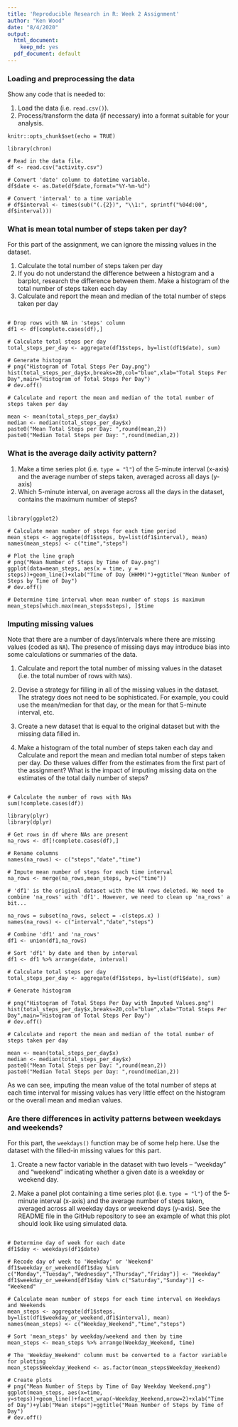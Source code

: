 ```yaml
---
title: 'Reproducible Research in R: Week 2 Assignment'
author: "Ken Wood"
date: "8/4/2020"
output:
  html_document: 
    keep_md: yes
  pdf_document: default
---
```


### Loading and preprocessing the data

Show any code that is needed to:

1. Load the data (i.e. `read.csv()`).
2. Process/transform the data (if necessary) into a format suitable for your analysis.


```{r Data Pre-processing}
knitr::opts_chunk$set(echo = TRUE) 

library(chron)

# Read in the data file.
df <- read.csv("activity.csv")

# Convert 'date' column to datetime variable.
df$date <- as.Date(df$date,format="%Y-%m-%d")

# Convert 'interval' to a time variable
# df$interval <- times(sub("(.{2})", "\\1:", sprintf("%04d:00", df$interval)))
```

### What is mean total number of steps taken per day?

For this part of the assignment, we can ignore the missing values in the dataset.

1. Calculate the total number of steps taken per day
2. If you do not understand the difference between a histogram and a barplot, research the difference between them. Make a histogram of the total number of steps taken each day
3. Calculate and report the mean and median of the total number of steps taken per day

```{r Calculate total steps per day}

# Drop rows with NA in 'steps' column
df1 <- df[complete.cases(df),]

# Calculate total steps per day
total_steps_per_day <- aggregate(df1$steps, by=list(df1$date), sum)

# Generate histogram
# png("Histogram of Total Steps Per Day.png")
hist(total_steps_per_day$x,breaks=20,col="blue",xlab="Total Steps Per Day",main="Histogram of Total Steps Per Day")
# dev.off()

# Calculate and report the mean and median of the total number of steps taken per day

mean <- mean(total_steps_per_day$x)
median <- median(total_steps_per_day$x)
paste0("Mean Total Steps per Day: ",round(mean,2))
paste0("Median Total Steps per Day: ",round(median,2))
```
### What is the average daily activity pattern?

1. Make a time series plot (i.e. `type = "l"`) of the 5-minute interval (x-axis) and the average number of steps taken, averaged across all days (y-axis)
2. Which 5-minute interval, on average across all the days in the dataset, contains the maximum number of steps?

```{r}

library(ggplot2)

# Calculate mean number of steps for each time period
mean_steps <- aggregate(df1$steps, by=list(df1$interval), mean)
names(mean_steps) <- c("time","steps")

# Plot the line graph
# png("Mean Number of Steps by Time of Day.png")
ggplot(data=mean_steps, aes(x = time, y = steps))+geom_line()+xlab("Time of Day (HHMM)")+ggtitle("Mean Number of Steps by Time of Day")
# dev.off()

# Determine time interval when mean number of steps is maximum
mean_steps[which.max(mean_steps$steps), ]$time

```
### Imputing missing values

Note that there are a number of days/intervals where there are missing values (coded as `NA`). The presence of missing days may introduce bias into some calculations or summaries of the data.

1. Calculate and report the total number of missing values in the dataset (i.e. the total number of rows with `NA`s).

2. Devise a strategy for filling in all of the missing values in the dataset. The strategy does not need to be sophisticated. For example, you could use the mean/median for that day, or the mean for that 5-minute interval, etc.

3. Create a new dataset that is equal to the original dataset but with the missing data filled in.

4. Make a histogram of the total number of steps taken each day and Calculate and report the mean and median total number of steps taken per day. Do these values differ from the estimates from the first part of the assignment? What is the impact of imputing missing data on the estimates of the total daily number of steps?

```{r}

# Calculate the number of rows with NAs
sum(!complete.cases(df))
```

```{r}
library(plyr)
library(dplyr)

# Get rows in df where NAs are present
na_rows <- df[!complete.cases(df),]

# Rename columns
names(na_rows) <- c("steps","date","time")

# Impute mean number of steps for each time interval
na_rows <- merge(na_rows,mean_steps, by=c("time"))

# 'df1' is the original dataset with the NA rows deleted. We need to combine 'na_rows' with 'df1'. However, we need to clean up 'na_rows' a bit...

na_rows = subset(na_rows, select = -c(steps.x) )
names(na_rows) <- c("interval","date","steps")

# Combine 'df1' and 'na_rows'
df1 <- union(df1,na_rows)

# Sort 'df1' by date and then by interval
df1 <- df1 %>% arrange(date, interval)

# Calculate total steps per day
total_steps_per_day <- aggregate(df1$steps, by=list(df1$date), sum)

# Generate histogram

# png("Histogram of Total Steps Per Day with Imputed Values.png")
hist(total_steps_per_day$x,breaks=20,col="blue",xlab="Total Steps Per Day",main="Histogram of Total Steps Per Day")
# dev.off()

# Calculate and report the mean and median of the total number of steps taken per day

mean <- mean(total_steps_per_day$x)
median <- median(total_steps_per_day$x)
paste0("Mean Total Steps per Day: ",round(mean,2))
paste0("Median Total Steps per Day: ",round(median,2))
```
As we can see, imputing the mean value of the total number of steps at each time interval for missing values has very little effect on the histogram or the overall mean and median values.

### Are there differences in activity patterns between weekdays and weekends?

For this part, the `weekdays()` function may be of some help here. Use the dataset with the filled-in missing values for this part.

1. Create a new factor variable in the dataset with two levels – “weekday” and “weekend” indicating whether a given date is a weekday or weekend day.

2. Make a panel plot containing a time series plot (i.e. `type = "l"`) of the 5-minute interval (x-axis) and the average number of steps taken, averaged across all weekday days or weekend days (y-axis). See the README file in the GitHub repository to see an example of what this plot should look like using simulated data.

```{r}

# Determine day of week for each date
df1$day <- weekdays(df1$date)

# Recode day of week to 'Weekday' or 'Weekend'
df1$weekday_or_weekend[df1$day %in% c("Monday","Tuesday","Wednesday","Thursday","Friday")] <- "Weekday"
df1$weekday_or_weekend[df1$day %in% c("Saturday","Sunday")] <- "Weekend"

# Calculate mean number of steps for each time interval on Weekdays and Weekends
mean_steps <- aggregate(df1$steps, by=list(df1$weekday_or_weekend,df1$interval), mean)
names(mean_steps) <- c("Weekday_Weekend","time","steps")

# Sort 'mean_steps' by weekday/weekend and then by time
mean_steps <- mean_steps %>% arrange(Weekday_Weekend, time)

# The 'Weekday_Weekend' column must be converted to a factor variable for plotting
mean_steps$Weekday_Weekend <- as.factor(mean_steps$Weekday_Weekend)

# Create plots
# png("Mean Number of Steps by Time of Day Weekday Weekend.png")
ggplot(mean_steps, aes(x=time, y=steps))+geom_line()+facet_wrap(~Weekday_Weekend,nrow=2)+xlab("Time of Day")+ylab("Mean steps")+ggtitle("Mean Number of Steps by Time of Day")
# dev.off()

```



